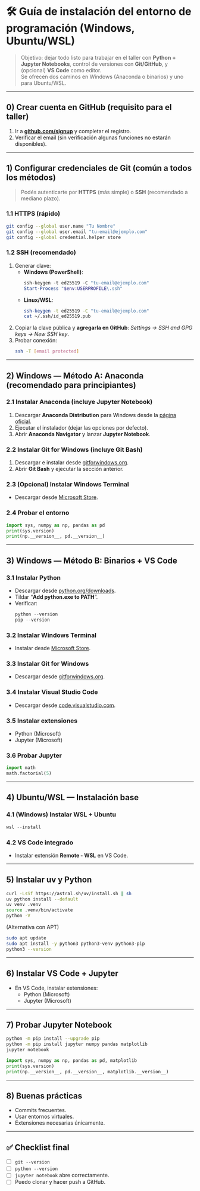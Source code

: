 # 🛠️ Guía de instalación del entorno de programación (Windows, Ubuntu/WSL)  

> Objetivo: dejar todo listo para trabajar en el taller con **Python + Jupyter Notebooks**, control de versiones con **Git/GitHub**, y (opcional) **VS Code** como editor.  
> Se ofrecen dos caminos en Windows (Anaconda o binarios) y uno para Ubuntu/WSL.

---

## 0) Crear cuenta en GitHub (requisito para el taller)

1. Ir a **[github.com/signup](https://github.com/signup)** y completar el registro.  
2. Verificar el email (sin verificación algunas funciones no estarán disponibles).

---

## 1) Configurar credenciales de Git (común a todos los métodos)

> Podés autenticarte por **HTTPS** (más simple) o **SSH** (recomendado a mediano plazo).

### 1.1 HTTPS (rápido)
```bash
git config --global user.name "Tu Nombre"
git config --global user.email "tu-email@ejemplo.com"
git config --global credential.helper store
```

### 1.2 SSH (recomendado)
1. Generar clave:
   - **Windows (PowerShell)**:
     ```powershell
     ssh-keygen -t ed25519 -C "tu-email@ejemplo.com"
     Start-Process "$env:USERPROFILE\.ssh"
     ```
   - **Linux/WSL**:
     ```bash
     ssh-keygen -t ed25519 -C "tu-email@ejemplo.com"
     cat ~/.ssh/id_ed25519.pub
     ```
2. Copiar la clave pública y **agregarla en GitHub**: *Settings → SSH and GPG keys → New SSH key*.  
3. Probar conexión:
   ```bash
   ssh -T [email protected]
   ```

---

## 2) Windows — Método A: **Anaconda** (recomendado para principiantes)

### 2.1 Instalar Anaconda (incluye Jupyter Notebook)
1. Descargar **Anaconda Distribution** para Windows desde la [página oficial](https://www.anaconda.com/products/distribution).  
2. Ejecutar el instalador (dejar las opciones por defecto).  
3. Abrir **Anaconda Navigator** y lanzar **Jupyter Notebook**.

### 2.2 Instalar **Git for Windows** (incluye Git Bash)
1. Descargar e instalar desde [gitforwindows.org](https://gitforwindows.org).  
2. Abrir **Git Bash** y ejecutar la sección anterior.

### 2.3 (Opcional) Instalar **Windows Terminal**
- Descargar desde [Microsoft Store](https://aka.ms/terminal).

### 2.4 Probar el entorno
```python
import sys, numpy as np, pandas as pd
print(sys.version)
print(np.__version__, pd.__version__)
```

---

## 3) Windows — Método B: **Binarios + VS Code**

### 3.1 Instalar **Python**
- Descargar desde [python.org/downloads](https://www.python.org/downloads/).
- Tildar “**Add python.exe to PATH**”.
- Verificar:
  ```powershell
  python --version
  pip --version
  ```

### 3.2 Instalar **Windows Terminal**
- Instalar desde [Microsoft Store](https://aka.ms/terminal).

### 3.3 Instalar **Git for Windows**
- Descargar desde [gitforwindows.org](https://gitforwindows.org).

### 3.4 Instalar **Visual Studio Code**
- Descargar desde [code.visualstudio.com](https://code.visualstudio.com/).

### 3.5 Instalar extensiones
- Python (Microsoft)
- Jupyter (Microsoft)

### 3.6 Probar Jupyter
```python
import math
math.factorial(5)
```

---

## 4) Ubuntu/WSL — Instalación base

### 4.1 (Windows) Instalar WSL + Ubuntu
```powershell
wsl --install
```

### 4.2 VS Code integrado
- Instalar extensión **Remote - WSL** en VS Code.

---

## 5) Instalar **uv** y Python

```bash
curl -LsSf https://astral.sh/uv/install.sh | sh
uv python install --default
uv venv .venv
source .venv/bin/activate
python -V
```

(Alternativa con APT)
```bash
sudo apt update
sudo apt install -y python3 python3-venv python3-pip
python3 --version
```

---

## 6) Instalar **VS Code + Jupyter**

- En VS Code, instalar extensiones:
  - Python (Microsoft)
  - Jupyter (Microsoft)

---

## 7) Probar Jupyter Notebook
```bash
python -m pip install --upgrade pip
python -m pip install jupyter numpy pandas matplotlib
jupyter notebook
```

```python
import sys, numpy as np, pandas as pd, matplotlib
print(sys.version)
print(np.__version__, pd.__version__, matplotlib.__version__)
```

---

## 8) Buenas prácticas
- Commits frecuentes.
- Usar entornos virtuales.
- Extensiones necesarias únicamente.

---

## ✅ Checklist final

- [ ] `git --version`
- [ ] `python --version`
- [ ] `jupyter notebook` abre correctamente.
- [ ] Puedo clonar y hacer push a GitHub.

